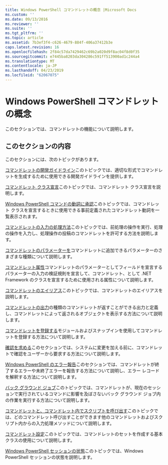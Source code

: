 ```yaml
---
title: Windows PowerShell コマンドレットの概念 |Microsoft Docs
ms.custom: ''
ms.date: 09/13/2016
ms.reviewer: ''
ms.suite: ''
ms.tgt_pltfrm: ''
ms.topic: article
ms.assetid: 7b3ef3f4-c626-4679-884f-406a37412b3e
caps.latest.revision: 16
ms.openlocfilehash: 2f84c57da7429462c69b2a020d9f8ac04f8d0f35
ms.sourcegitcommit: e7445ba8203da304286c591ff513900ad1c244a4
ms.translationtype: MT
ms.contentlocale: ja-JP
ms.lasthandoff: 04/23/2019
ms.locfileid: "62067075"
---
```

# <a name="windows-powershell-cmdlet-concepts"></a>Windows PowerShell コマンドレットの概念

このセクションでは、コマンドレットの機能について説明します。

## <a name="in-this-section"></a>このセクションの内容

このセクションには、次のトピックがあります。

[コマンドレットの開発ガイドライン](./cmdlet-development-guidelines.md)このトピックでは、適切な形式でコマンドレットを生成するために使用できる開発ガイドラインを提供します。

[コマンドレット クラス宣言](./cmdlet-class-declaration.md)このトピックでは、コマンドレット クラス宣言を説明します。

[Windows PowerShell コマンドの動詞に承認](./approved-verbs-for-windows-powershell-commands.md)このトピックでは、コマンドレット クラスを宣言するときに使用できる事前定義されたコマンドレット動詞を一覧表示されます。

[コマンドレットの入力の処理方法](./cmdlet-input-processing-methods.md)このトピックでは、前処理の操作を実行、処理の操作を入力し、処理操作の投稿のコマンドレットを許可する方法を説明します。

[コマンドレットのパラメーターを](./cmdlet-parameters.md)コマンドレットに追加できるパラメーターのさまざまな種類について説明します。

[コマンドレット属性](./cmdlet-attributes.md)コマンドレットのパラメーターとしてフィールドを宣言するパラメーターの入力の検証規則を宣言して、コマンドレット、として .NET Framework のクラスを宣言するために使用される属性について説明します。

[コマンドレットのエイリアス](./cmdlet-aliases.md)このトピックでは、コマンドレットのエイリアスを説明します。

[コマンドレットの出力](./cmdlet-output.md)の種類のコマンドレットが返すことができる出力と定義し、コマンドレットによって返されるオブジェクトを表示する方法について説明します。

[コマンドレットを登録する](./modules-and-snap-ins.md)モジュールおよびスナップインを使用してコマンドレットを登録する方法について説明します。

[確認を求める](./requesting-confirmation-from-cmdlets.md)このセクションでは、システムに変更を加える前に、コマンドレットで確認をユーザーから要求する方法について説明します。

[Windows PowerShell のエラー報告](./error-reporting-concepts.md)このセクションでは、コマンドレットが終了するエラーや未終了エラーを報告する方法について説明し、エラー レコードを解釈する方法について説明します。

[バック グラウンド ジョブ](./background-jobs.md)このトピックでは、コマンドレットが、現在のセッションで実行されているコマンドに影響を及ぼさないバック グラウンド ジョブ内の作業を実行する方法について説明します。

[コマンドレットと、コマンドレット内でスクリプトを呼び出す](./invoking-cmdlets-and-scripts-within-a-cmdlet.md)このトピックでは、どのコマンドレット呼び出すことができます他のコマンドレットおよびスクリプト内からの入力処理メソッドについて説明します。

[コマンドレット設定](./cmdlet-sets.md)このトピックでは、コマンドレットのセットを作成する基本クラスの使用について説明します。

[Windows PowerShell セッションの状態](./windows-powershell-session-state.md)このトピックでは、Windows PowerShell セッションの状態を説明します。
